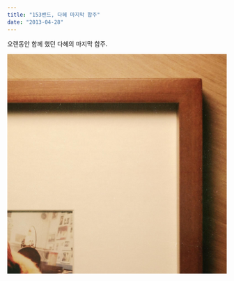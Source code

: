 ```yaml
---
title: "153밴드, 다혜 마지막 합주"
date: "2013-04-28"
---
```


오랜동안 함께 했던 다혜의 마지막 합주.

![](/photo/diary/2013-04-28-153밴드,_다혜_마지막_합주.jpg)